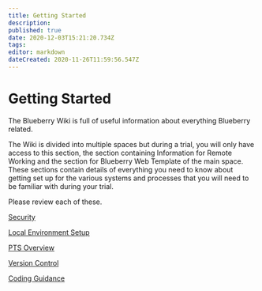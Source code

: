 ```yaml
---
title: Getting Started
description: 
published: true
date: 2020-12-03T15:21:20.734Z
tags: 
editor: markdown
dateCreated: 2020-11-26T11:59:56.547Z
---
```


# Getting Started

The Blueberry Wiki is full of useful information about everything Blueberry related.

The Wiki is divided into multiple spaces but during a trial, you will only have access to this section, the section containing Information for Remote Working and the section for Blueberry Web Template of the main space. These sections contain details of everything you need to know about getting set up for the various systems and processes that you will need to be familiar with during your trial.

Please review each of these.

[Security](/Getting_Started/Security)

[Local Environment Setup](/Getting_Started/Local_Environment_Setup)

[PTS Overview](/Getting_Started/PTS_Overview)

[Version Control](/Getting_Started.Version_Control)

[Coding Guidance](/Getting_Started/Coding_Guidance)




